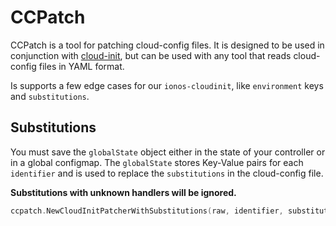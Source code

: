 # CCPatch

CCPatch is a tool for patching cloud-config files. It is designed to be used in conjunction with [cloud-init](https://cloudinit.readthedocs.io/en/latest/), but can be used with any tool that reads cloud-config files in YAML format. 

Is supports a few edge cases for our `ionos-cloudinit`, like `environment` keys and `substitutions`.

## Substitutions

You must save the `globalState` object either in the state of your controller or in a global configmap. 
The `globalState` stores Key-Value pairs for each `identifier` and is used to replace the `substitutions` in the cloud-config file.

**Substitutions with unknown handlers will be ignored.**

```go
ccpatch.NewCloudInitPatcherWithSubstitutions(raw, identifier, substitutions, gs)
```